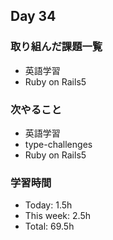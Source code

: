 ## Day 34

### 取り組んだ課題一覧
- 英語学習
- Ruby on Rails5 

### 次やること
- 英語学習
- type-challenges
- Ruby on Rails5

### 学習時間
- Today: 1.5h
- This week: 2.5h
- Total: 69.5h 



